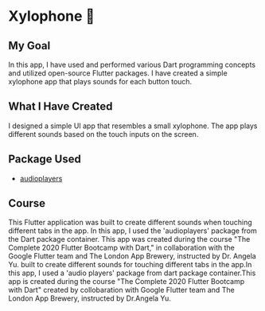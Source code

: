 # Xylophone 🎹

## My Goal
In this app, I have used and performed various Dart programming concepts and utilized open-source Flutter packages. I have created a simple xylophone app that plays sounds for each button touch.

## What I Have Created
I designed a simple UI app that resembles a small xylophone. The app plays different sounds based on the touch inputs on the screen.

## Package Used
- [audioplayers](https://pub.dev/packages/audioplayers)

## Course
This Flutter application was built to create different sounds when touching different tabs in the app. In this app, I used the 'audioplayers' package from the Dart package container. This app was created during the course "The Complete 2020 Flutter Bootcamp with Dart," in collaboration with the Google Flutter team and The London App Brewery, instructed by Dr. Angela Yu.
built to create different sounds for touching different tabs in the app.In this app, I used a 'audio players' package from dart package container.This app is created during the course "The Complete 2020 Flutter Bootcamp with Dart" created by collobaration with Google Flutter team and The London App Brewery, instructed by Dr.Angela Yu.